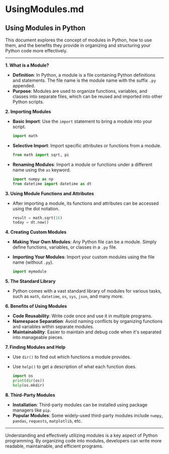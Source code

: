 # UsingModules.md

## Using Modules in Python

This document explores the concept of modules in Python, how to use them, and the benefits they provide in organizing and structuring your Python code more effectively.

---

**1. What is a Module?**

- **Definition**: In Python, a module is a file containing Python definitions and statements. The file name is the module name with the suffix `.py` appended.
- **Purpose**: Modules are used to organize functions, variables, and classes into separate files, which can be reused and imported into other Python scripts.

**2. Importing Modules**

- **Basic Import**: Use the `import` statement to bring a module into your script.

     ```python
     import math
     ```

- **Selective Import**: Import specific attributes or functions from a module.

     ```python
     from math import sqrt, pi
     ```

- **Renaming Modules**: Import a module or functions under a different name using the `as` keyword.

     ```python
     import numpy as np
     from datetime import datetime as dt
     ```

**3. Using Module Functions and Attributes**

- After importing a module, its functions and attributes can be accessed using the dot notation.

     ```python
     result = math.sqrt(16)
     today = dt.now()
     ```

**4. Creating Custom Modules**

- **Making Your Own Modules**: Any Python file can be a module. Simply define functions, variables, or classes in a `.py` file.
- **Importing Your Modules**: Import your custom modules using the file name (without `.py`).

     ```python
     import mymodule
     ```

**5. The Standard Library**

- Python comes with a vast standard library of modules for various tasks, such as `math`, `datetime`, `os`, `sys`, `json`, and many more.

**6. Benefits of Using Modules**

- **Code Reusability**: Write code once and use it in multiple programs.
- **Namespace Separation**: Avoid naming conflicts by organizing functions and variables within separate modules.
- **Maintainability**: Easier to maintain and debug code when it's separated into manageable pieces.

**7. Finding Modules and Help**

- Use `dir()` to find out which functions a module provides.
- Use `help()` to get a description of what each function does.

     ```python
     import os
     print(dir(os))
     help(os.mkdir)
     ```

**8. Third-Party Modules**

- **Installation**: Third-party modules can be installed using package managers like `pip`.
- **Popular Modules**: Some widely-used third-party modules include `numpy`, `pandas`, `requests`, `matplotlib`, etc.

---

Understanding and effectively utilizing modules is a key aspect of Python programming. By organizing code into modules, developers can write more readable, maintainable, and efficient programs.
